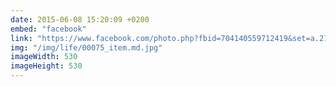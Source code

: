 ```yaml
---
date: 2015-06-08 15:20:09 +0200
embed: "facebook"
link: "https://www.facebook.com/photo.php?fbid=704140559712419&set=a.272256412900838.68734.100003494449349&type=3&theater"
img: "/img/life/00075_item.md.jpg"
imageWidth: 530
imageHeight: 530
---
```

